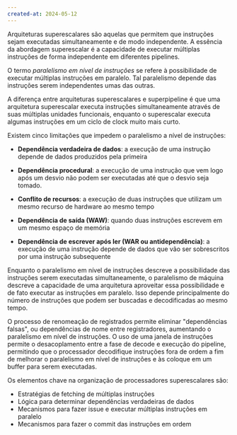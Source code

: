 ```yaml
---
created-at: 2024-05-12
---
```


Arquiteturas superescalares são aquelas que permitem que instruções sejam executadas simultaneamente e de modo independente. A essência da abordagem superescalar é a capacidade de executar múltiplas instruções de forma independente em diferentes pipelines.

O termo *paralelismo em nível de instruções* se refere à possibilidade de executar múltiplas instruções em paralelo. Tal paralelismo depende das instruções serem independentes umas das outras.

A diferença entre arquiteturas superescalares e superpipeline é que uma arquitetura superescalar executa instruções simultaneamente através de suas múltiplas unidades funcionais, enquanto o superescalar executa algumas instruções em um ciclo de clock muito mais curto.

Existem cinco limitações que impedem o paralelismo a nível de instruções:

- **Dependência verdadeira de dados**: a execução de uma instrução depende de dados produzidos pela primeira

- **Dependência procedural**: a execução de uma instrução que vem logo após um desvio não podem ser executadas até que o desvio seja tomado.

- **Conflito de recursos**: a execução de duas instruções que utilizam um mesmo recurso de hardware ao mesmo tempo

- **Dependência de saída (WAW)**: quando duas instruções escrevem em um mesmo espaço de memória

- **Dependência de escrever após ler (WAR ou antidependência)**: a execução de uma instrução depende de dados que vão ser sobrescritos por uma instrução subsequente

Enquanto o paralelismo em nível de instruções descreve a possibilidade das instruções serem executadas simultaneamente, o paralelismo de máquina descreve a capacidade de uma arquitetura aproveitar essa possibilidade e de fato executar as instruções em paralelo. Isso depende principalmente do número de instruções que podem ser buscadas e decodificadas ao mesmo tempo.

O processo de renomeação de registrados permite eliminar \"dependências falsas\", ou dependências de nome entre registradores, aumentando o paralelismo em nível de instruções. O uso de uma janela de instruções permite o desacoplamento entre a fase de decode e execução do pipeline, permitindo que o processador decodifique instruções fora de ordem a fim de melhorar o paralelismo em nível de instruções e às coloque em um buffer para serem executadas.

Os elementos chave na organização de processadores superescalares são:

- Estratégias de fetching de múltiplas instruções
- Lógica para determinar dependências verdadeiras de dados
- Mecanismos para fazer issue e executar múltiplas instruções em paralelo
- Mecanismos para fazer o commit das instruções em ordem